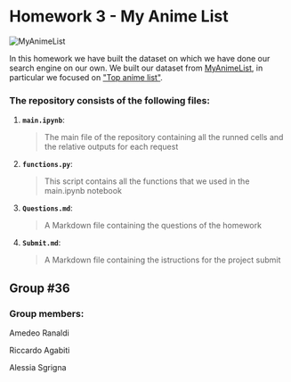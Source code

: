 # Homework 3 - My Anime List

![MyAnimeList](https://camo.githubusercontent.com/7fca4bdb21098da16b551f68585a9719b2d683e3fb8b10d2e75aa83e0f3ba4c1/68747470733a2f2f696c6f766576672e69742f77702d636f6e74656e742f75706c6f6164732f323032302f30352f616e696d652d652d6d616e67612d67656e6572692e6a7067)

In this homework we have built the dataset on which we have done our search engine on our own.
We built our dataset from [MyAnimeList](https://myanimelist.net/), in particular we focused on ["Top anime list"](https://myanimelist.net/topanime.php).

### The repository consists of the following files:

1. __`main.ipynb`__: 
	> The main file of the repository containing all the runned cells and the relative outputs for each request

2. __`functions.py`__: 
	> This script contains all the functions that we used in the main.ipynb notebook

3. __`Questions.md`__: 
	> A Markdown file containing the questions of the homework
	
4. __`Submit.md`__: 

	> A Markdown file containing the istructions for the project submit



## Group #36
### **Group members:**

Amedeo Ranaldi

Riccardo Agabiti

Alessia Sgrigna
